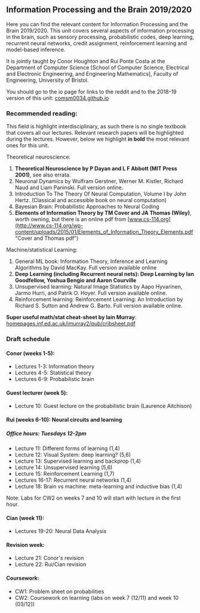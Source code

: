 ## Information Processing and the Brain 2019/2020

Here you can find the relevant content for Information Processing and the Brain 2019/2020. This unit covers several aspects of information processing in the brain, such as sensory processing, probabilistic codes, deep learning, recurrent neural networks, credit assignment, reinforcement learning and model-based inference.

It is jointly taught by Conor Houghton and Rui Ponte Costa at the
Department of Computer Science [School of Computer Science, Electrical
and Electronic Engineering, and Engineering Mathematics], Faculty of
Engineering, University of Bristol.

You should go to the io page for links to the reddit and to the 2018-19 version of this unit:
[comsm0034.github.io](http://comsm0034.github.io "unit homepage") 

### Recommended reading:

This field is highlight interdisciplinary, as such there is no single textbook that covers all our lectures. Relevant research papers will be highlighted during the lectures. However, below we highlight **in bold** the most relevant ones for this unit.

Theoretical neuroscience:

1. **Theoretical Neuroscience by P Dayan and L F Abbott (MIT Press 2001)**, see also errata.
2. Neuronal Dynamics by Wulfram Gerstner, Werner M. Kistler, Richard Naud and Liam Paninski. Full version online.
3. Introduction To The Theory Of Neural Computation, Volume I by John Hertz. (Classical and accessible book on neural computation)
4. Bayesian Brain: Probabilistic Approaches to Neural Coding
5. **Elements of Information Theory by TM Cover and JA Thomas (Wiley)**, worth owning, but there is an online pdf from [www.cs-114.org](http://www.cs-114.org/wp-content/uploads/2015/01/Elements_of_Information_Theory_Elements.pdf "Cover and Thomas pdf")

Machine/statistical Learning:

1. General ML book: Information Theory, Inference and Learning Algorithms by David MacKay. Full version available online
2. **Deep Learning (including Recurrent neural nets): Deep Learning by Ian Goodfellow, Yoshua Bengio and Aaron Courville**
3. Unsupervised learning: Natural Image Statistics by Aapo Hyvarinen, Jarmo Hurri, and Patrik O. Hoyer. Full version available online.
4. Reinforcement learning: Reinforcement Learning: An Introduction by Richard S. Sutton and Andrew G. Barto. Full version available online.

**Super useful math/stat cheat-sheet by Iain Murray**:
[homepages.inf.ed.ac.uk/imurray2/pub/cribsheet.pdf](https://homepages.inf.ed.ac.uk/imurray2/pub/cribsheet.pdf)


### Draft schedule

#### Conor (weeks 1-5):

* Lectures 1-3: Information theory
* Lectures 4-5: Statistical theory
* Lectures 6-9: Probabilistic brain

#### Guest lecturer (week 5):

* Lecture 10: Guest lecture on the probabilistic brain (Laurence Aitchison)

#### Rui (weeks 6-10): Neural circuits and learning

##### Office hours: Tuesdays 12-2pm

* Lecture 11: Different forms of learning (1,4)
* Lecture 12: Visual System: deep learning? (5,6)
* Lecture 13: Supervised learning and backprop (1,4)
* Lecture 14: Unsupervised learning (5,6)
* Lecture 15: Reinforcement Learning (1,7)
* Lectures 16-17: Recurrent neural networks (1,4)
* Lecture 18: Brain vs machine: meta-learning and inductive bias (1,4)

Note: Labs for CW2 on weeks 7 and 10 will start with lecture in the first hour.

#### Cian (week 11):

* Lectures 19-20: Neural Data Analysis

#### Revision week:

* Lecture 21: Conor's revision
* Lecture 22: Rui/Cian revision

#### Coursework:

* CW1: Problem sheet on probabilities
* CW2: Coursework on learning (labs on week 7 (12/11) and week 10 (03/12))
